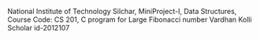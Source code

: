 National Institute of Technology Silchar, 
MiniProject-I, 
Data Structures, 
Course Code: CS 201,
C program for Large Fibonacci number
Vardhan Kolli
Scholar id-2012107
